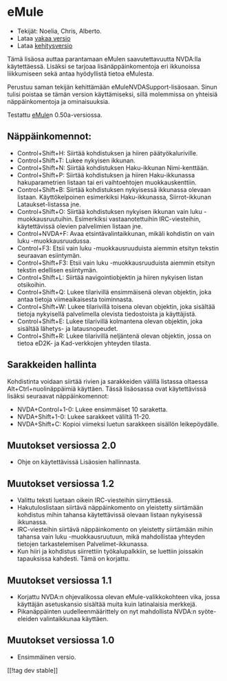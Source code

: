 # eMule #

*	Tekijät: Noelia, Chris, Alberto.
*	Lataa [vakaa versio][1]
*	Lataa [kehitysversio][3]

Tämä lisäosa auttaa parantamaan eMulen saavutettavuutta NVDA:lla
käytettäessä.  Lisäksi se tarjoaa lisänäppäinkomentoja eri ikkunoissa
liikkumiseen sekä antaa hyödyllistä tietoa eMulesta.

Perustuu saman tekijän kehittämään eMuleNVDASupport-lisäosaan. Sinun tulisi
poistaa se tämän version käyttämiseksi, sillä molemmissa on yhteisiä
näppäinkomentoja ja ominaisuuksia.

Testattu [eMule][2]n 0.50a-versiossa.

## Näppäinkomennot: ##

*	Control+Shift+H: Siirtää kohdistuksen ja hiiren päätyökaluriville.
*	Control+Shift+T: Lukee nykyisen ikkunan.
*	Control+Shift+N: Siirtää kohdistuksen Haku-ikkunan Nimi-kenttään.
*	Control+Shift+P: Siirtää kohdistuksen ja hiiren Haku-ikkunassa
  hakuparametrien listaan tai eri vaihtoehtojen muokkauskenttiin.
*	Control+Shift+B: Siirtää kohdistuksen nykyisessä ikkunassa olevaan
  listaan. Käyttökelpoinen esimerkiksi Haku-ikkunassa, Siirrot-ikkunan
  Lataukset-listassa jne.
*	Control+Shift+O: Siirtää kohdistuksen nykyisen ikkunan vain luku
  -muokkausruutuihin. Esimerkiksi vastaanotettuihin IRC-viesteihin,
  käytettävissä olevien palvelimien listaan jne.
*	Control+NVDA+F: Avaa etsintävalintaikkunan, mikäli kohdistin on vain luku
  -muokkausruudussa.
*	Control+F3: Etsii vain luku -muokkausruuduista aiemmin etsityn tekstin
  seuraavan esiintymän.
*	Control+Shift+F3: Etsii vain luku -muokkausruuduista aiemmin etsityn
  tekstin edellisen esiintymän.
*	Control+Shift+L: Siirtää navigointiobjektin ja hiiren nykyisen listan
  otsikoihin.
*	Control+Shift+Q: Lukee tilarivillä ensimmäisenä olevan objektin, joka
  antaa tietoja viimeaikaisesta toiminnasta.
*	Control+Shift+W: Lukee tilarivillä toisena olevan objektin, joka sisältää
  tietoja nykyisellä palvelimella olevista tiedostoista ja käyttäjistä.
*	Control+Shift+E: Lukee tilarivillä kolmantena olevan objektin, joka
  sisältää lähetys- ja latausnopeudet.
*	Control+Shift+R: Lukee tilarivillä neljäntenä olevan objektin, jossa on
  tietoa eD2K- ja Kad-verkkojen yhteyden tilasta.

## Sarakkeiden hallinta ##

Kohdistinta voidaan siirtää rivien ja sarakkeiden välillä listassa oltaessa
Alt+Ctrl+nuolinäppäimiä käyttäen.  Tässä lisäosassa ovat käytettävissä
lisäksi seuraavat näppäinkomennot:

*	NVDA+Control+1-0: Lukee ensimmäiset 10 saraketta.
*	NVDA+Shift+1-0: Lukee sarakkeet väliltä 11-20.
*	NVDA+Shift+C: Kopioi viimeksi luetun sarakkeen sisällön leikepöydälle.

## Muutokset versiossa 2.0 ##
*	 Ohje on käytettävissä Lisäosien hallinnasta.

## Muutokset versiossa 1.2 ##
*	 Valittu teksti luetaan oikein IRC-viesteihin siirryttäessä.
*	 Hakutuloslistaan siirtävä näppäinkomento on yleistetty siirtämään
   kohdistus mihin tahansa käytettävissä olevaan listaan nykyisessä
   ikkunassa.
*	 IRC-viesteihin siirtävä näppäinkomento on yleistetty siirtämään mihin
   tahansa vain luku -muokkausruutuun, mikä mahdollistaa yhteyden tietojen
   tarkastelemisen Palvelimet-ikkunassa.
*	 Kun hiiri ja kohdistus siirrettiin työkalupalkkiin, se luettiin joissakin
   tapauksissa kahdesti. Tämä on korjattu.

## Muutokset versiossa 1.1 ##
*	 Korjattu NVDA:n ohjevalikossa olevan eMule-valikkokohteen vika, jossa
   käyttäjän asetuskansio sisältää muita kuin latinalaisia merkkejä.
*	 Pikanäppäinten uudelleenmäärittely on nyt mahdollista NVDA:n
   syöte-eleiden valintaikkunaa käyttäen.

## Muutokset versiossa 1.0 ##
*	 Ensimmäinen versio.

[[!tag dev stable]]

[1]: http://addons.nvda-project.org/files/get.php?file=em

[2]: http://www.emule-project.net

[3]: http://addons.nvda-project.org/files/get.php?file=em-dev
